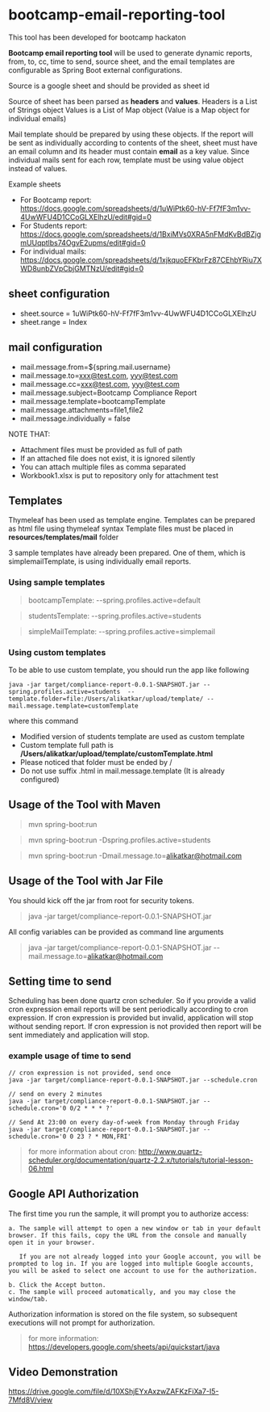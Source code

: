 # bootcamp-email-reporting-tool
This tool has been developed for bootcamp hackaton  

<b>Bootcamp email reporting tool</b> will be used to generate dynamic reports, from, to, cc, time to send, source sheet, and the email templates are configurable as Spring Boot external configurations.

Source is a google sheet and should be provided as sheet id

Source of sheet has been parsed as <b>headers</b> and <b>values</b>. 
Headers is a List of Strings object
Values is a List of Map object
(Value is a Map object for individual emails)


Mail template should be prepared by using these objects. 
If the report will be sent as individually according to contents of the sheet, 
sheet must have an email column and its header must contain <b>email</b> as a key value. 
Since individual mails sent for each row, template must be using value object instead of values.

Example sheets
 -  For Bootcamp report: https://docs.google.com/spreadsheets/d/1uWiPtk60-hV-Ff7fF3m1vv-4UwWFU4D1CCoGLXElhzU/edit#gid=0
 -  For Students report: https://docs.google.com/spreadsheets/d/1BxiMVs0XRA5nFMdKvBdBZjgmUUqptlbs74OgvE2upms/edit#gid=0
 -  For individual mails: https://docs.google.com/spreadsheets/d/1xjkquoEFKbrFz87CEhbYRiu7XWD8unbZVpCbjGMTNzU/edit#gid=0   

## sheet configuration
 - sheet.source = 1uWiPtk60-hV-Ff7fF3m1vv-4UwWFU4D1CCoGLXElhzU
 - sheet.range = Index

## mail configuration
 - mail.message.from=${spring.mail.username}
 - mail.message.to=xxx@test.com, yyy@test.com
 - mail.message.cc=xxx@test.com, yyy@test.com
 - mail.message.subject=Bootcamp Compliance Report
 - mail.message.template=bootcampTemplate
 - mail.message.attachments=file1,file2
 - mail.message.individually = false
 
 NOTE THAT: 
 - Attachment files must be provided as full of path
 - If an attached file does not exist, it is ignored silently
 - You can attach multiple files as comma separated
 - Workbook1.xlsx is put to repository only for attachment test

## Templates
Thymeleaf has been used as template engine. Templates can be prepared as html file using thymeleaf syntax
Template files must be placed in <b>resources/templates/mail</b> folder

3 sample templates have already been prepared. One of them, which is simplemailTemplate, is using individually email reports.

### Using sample templates

> bootcampTemplate:  --spring.profiles.active=default

> studentsTemplate:  --spring.profiles.active=students

> simpleMailTemplate:  --spring.profiles.active=simplemail

### Using custom templates
To be able to use custom template, you should run the app like following

    java -jar target/compliance-report-0.0.1-SNAPSHOT.jar --spring.profiles.active=students  --template.folder=file:/Users/alikatkar/upload/template/ --mail.message.template=customTemplate

where this command
 - Modified version of students template are used as custom template 
 - Custom template full path is <b>/Users/alikatkar/upload/template/customTemplate.html</b>
 - Please noticed that folder must be ended by /
 - Do not use suffix .html in mail.message.template (It is already configured)        


## Usage of the Tool with Maven

> mvn spring-boot:run

> mvn spring-boot:run -Dspring.profiles.active=students

> mvn spring-boot:run -Dmail.message.to=alikatkar@hotmail.com

## Usage of the Tool with Jar File
You should kick off the jar from root for security tokens. 

> java -jar target/compliance-report-0.0.1-SNAPSHOT.jar

All config variables can be provided as command line arguments

> java -jar target/compliance-report-0.0.1-SNAPSHOT.jar --mail.message.to=alikatkar@hotmail.com
 
## Setting time to send
Scheduling has been done quartz cron scheduler. So if you provide a valid cron expression 
email reports will be sent periodically according to cron expression. If cron expression is provided but invalid, application will stop without sending report.
If cron expression is not provided then report will be sent immediately and application will stop.

### example usage of time to send
    // cron expression is not provided, send once
    java -jar target/compliance-report-0.0.1-SNAPSHOT.jar --schedule.cron

    // send on every 2 minutes
    java -jar target/compliance-report-0.0.1-SNAPSHOT.jar --schedule.cron='0 0/2 * * * ?'

    // Send At 23:00 on every day-of-week from Monday through Friday
    java -jar target/compliance-report-0.0.1-SNAPSHOT.jar --schedule.cron='0 0 23 ? * MON,FRI'

> for more information about cron: http://www.quartz-scheduler.org/documentation/quartz-2.2.x/tutorials/tutorial-lesson-06.html

## Google API Authorization
The first time you run the sample, it will prompt you to authorize access:

    a. The sample will attempt to open a new window or tab in your default browser. If this fails, copy the URL from the console and manually open it in your browser.

       If you are not already logged into your Google account, you will be prompted to log in. If you are logged into multiple Google accounts, you will be asked to select one account to use for the authorization.

    b. Click the Accept button.
    c. The sample will proceed automatically, and you may close the window/tab.
Authorization information is stored on the file system, so subsequent executions will not prompt for authorization.

> for more information: https://developers.google.com/sheets/api/quickstart/java  

## Video Demonstration
https://drive.google.com/file/d/10XShjEYxAxzwZAFKzFiXa7-I5-7Mfd8V/view
  